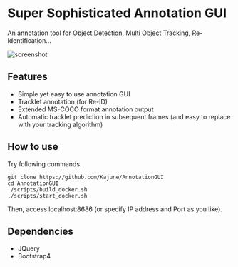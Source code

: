 # Super Sophisticated Annotation GUI
An annotation tool for Object Detection, Multi Object Tracking, Re-Identification...

![screenshot](https://user-images.githubusercontent.com/14792604/97583380-3a17dd80-1a3a-11eb-8783-18cba0a445c3.png)

## Features
- Simple yet easy to use annotation GUI
- Tracklet annotation (for Re-ID)
- Extended MS-COCO format annotation output
- Automatic tracklet prediction in subsequent frames (and easy to replace with your tracking algorithm)

## How to use
Try following commands.
```
git clone https://github.com/Kajune/AnnotationGUI
cd AnnotationGUI
./scripts/build_docker.sh
./scripts/start_docker.sh
```
Then, access localhost:8686 (or specify IP address and Port as you like).

## Dependencies
- JQuery
- Bootstrap4
